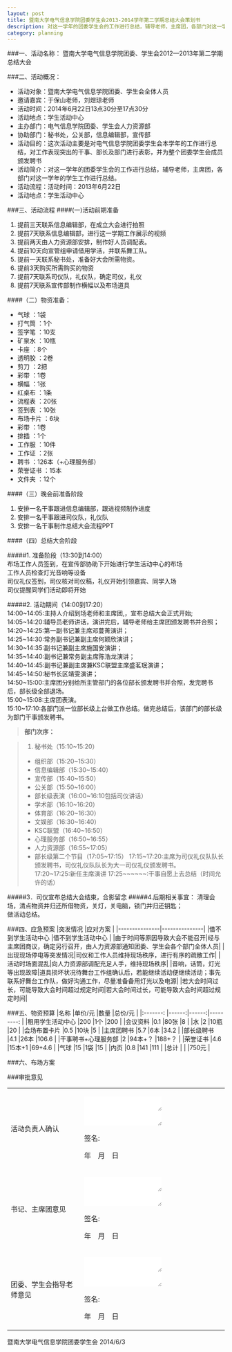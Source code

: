 ```yaml
---
layout: post
title: 暨南大学电气信息学院团委学生会2013-2014学年第二学期总结大会策划书
description: 对这一学年的团委学生会的工作进行总结，辅导老师，主席团，各部门对这一学年的学生工作进行总结。
category: planning
---
```


<style>
	table{border-collapse:collapse;}
	textarea{border:none;}
</style>


###一、活动名称：
暨南大学电气信息学院团委、学生会2012—2013年第二学期总结大会

###二、活动概况：
- 活动对象：暨南大学电气信息学院团委、学生会全体人员
- 邀请嘉宾：于保山老师，刘煜琼老师
- 活动时间：2014年6月22日13点30分至17点30分
- 活动地点：学生活动中心
- 主办部门：电气信息学院团委、学生会人力资源部
- 协助部门：秘书处，公关部，信息编辑部，宣传部
- 活动目的：这次活动主要是对电气信息学院团委学生会本学年的工作进行总结，对工作表现突出的干事、部长及部门进行表彰，并为整个团委学生会成员颁发聘书
- 活动简介：对这一学年的团委学生会的工作进行总结，辅导老师，主席团，各部门对这一学年的学生工作进行总结。  
- 活动流程：活动时间：2013年6月22日 
- 活动地点：学生活动中心  

###三、活动流程
####(一)活动前期准备
1. 提前三天联系信息编辑部，在成立大会进行拍照
2. 提前7天联系信息编辑部，进行这一学期工作展示的视频
3. 提前两天由人力资源部安排，制作好人员调配表。
4. 提前10天向宣管组申请借用学活，并联系舞工队。
5. 提前一天联系秘书处，准备好大会所需物资。
6. 提前3天购买所需购买的物资
7. 提前7天联系司仪队，礼仪队，确定司仪，礼仪
8. 提前7天联系宣传部制作横幅以及布场道具

####（二）物资准备：
- 气球    	：1袋
- 打气筒  	：1个
- 签字笔  	：10支
- 矿泉水  	：10瓶
- 卡座    	：8个
- 透明胶  	：2卷
- 剪刀    	：2把
- 彩带    	：1卷
- 横幅    	：1张
- 红桌布  	：1条
- 流程表  	：20张
- 签到表  	：10张
- 布场卡片	：6块
- 彩带    	：1卷
- 排插    	：1个
- 工作服  	：10件
- 工作证  	：2张
- 聘书    	：126本（+心理服务部）
- 荣誉证书	：15本
- 文件夹  	：12个

####（三）晚会前准备阶段
1. 安排一名干事跟进信息编辑部，跟进视频制作进度
2. 安排一名干事跟进司仪队，礼仪队
3. 安排一名干事制作总结大会流程PPT

####（四）总结大会阶段

#####1. 准备阶段（13:30到14:00）  
布场工作人员签到，在宣传部协助下开始进行学生活动中心的布场  
工作人员检查灯光音响等设备  
司仪礼仪签到，司仪核对司仪稿，礼仪开始引领嘉宾、同学入场  
司仪提醒同学们活动即将开始  

#####2. 活动期间（14:00到17:20）  
14:00~14:05:主持人介绍到场老师和主席团,，宣布总结大会正式开始;  
14:05~14:20:辅导员老师讲话，演讲完后，辅导老师给主席团颁发聘书并合照；  
14:20~14:25:第一副书记兼主席邓蔓菁演讲；  
14:25~14:30:常务副书记兼副主席何颖欣演讲；  
14:30~14:35:副书记兼副主席施国安演讲；  
14:35~14:40:副书记兼常务副主席陈浩龙演讲；  
14:40~14:45:副书记兼副主席兼KSC联盟主席盛茗珉演讲；  
14:45~14:50:秘书长区靖雯演讲；  
14:50~15:00:主席团分别给所主管部门的各位部长颁发聘书并合照，发完聘书后，部长级全部退场。  
15:00~15:08:主席团表演。  
15:10~17:10:各部门派一位部长级上台做工作总结。做完总结后，该部门的部长级为部门干事颁发聘书。  

>**部门次序：**   

>1. 秘书处（15:10~15:20）
>- 组织部（15:20~15:30）
>- 信息编辑部（15:30~15:40）
>- 宣传部（15:40~15:50）
>- 公关部（15:50~16:00）
>- 部长级表演（16:00~16:10包括司仪讲话）
>- 学术部（16:10~16:20）
>- 体育部（16:20~16:30）
>- 文娱部（16:30~16:40）
>- KSC联盟（16:40~16:50）
>- 心理服务部（16:50~16:55）
>- 人力资源部（16:55~17:05）
>- 部长级第二个节目（17:05~17:15）
17:15~17:20:主席为司仪礼仪队队长颁发聘书，司仪礼仪队队长为大一司仪礼仪颁发聘书。  
17:20~17:25:新任主席演讲 
17:25~~~~~~:干事自愿上去总结（时间允许的话）

#####3．司仪宣布总结大会结束，合影留念
#####4.后期相关事宜：
清理会场，清点物资并归还所借物资，关灯，关电脑，锁门并归还钥匙；  
做活动总结。

###四、应急预案
|突发情况		|应对方案		|
|---------------|---------------|
|借不到学生活动中心 |借不到学生活动中心 |
|由于时间等原因导致大会不能召开|经与主席团商议，确定另行召开，由人力资源部通知团委、学生会各个部门全体人员|
|出现现场停电等突发情况|司仪和工作人员维持现场秩序，进行有序的疏散工作|
|活动时场面混乱|向人力资源部调配充足人手，维持现场秩序|
|音响，话筒，灯光等出现故障|道具损坏状况待舞台工作组确认后，若能继续活动便继续活动；事先联系好舞台工作队，做好沟通工作，尽量准备备用灯光以及电源|
|若大会时间过长，可能导致大会时间超过规定时间|若大会时间过长，可能导致大会时间超过规定时间|

###五、物资预算
|名称				|单价/元	|数量	|总价/元		|
|:-------:			|------:|------:|---------:	|
|租用学生活动中心		|200	|1个		|200		|
|会议资料			|0.1	|80张	|8			|
|水					|2		|10瓶	|20			|
|会场布置卡片			|0.5	|10块	|5			|
|主席团聘书			|5.7	|6本		|34.2		|
|部长级聘书			|4.1	|26本	|106.6		|
|干事聘书+心理服务部	|2		|94本+？	|188+？		|
|荣誉证书			|4.6	|15本+1	|69+4.6		|
|气球				|15		|1袋		|15			|
|内页				|0.8	|141	|111		|
|总计				|		|		|750元		|
	
###六、布场方案

###审批意见
<table>
	<tr>
		<td>活动负责人确认</td>
		<td><p><textarea></textarea><textarea></textarea></p><p>签名:</p><p>年&emsp;月&emsp;日</p>
	</tr>
	<tr>
		<td>书记、主席团意见</td>
		<td><p><textarea></textarea><textarea></textarea></p><p>签名:</p><p>年&emsp;月&emsp;日</p>
	</tr>
	<tr>
		<td>团委、学生会指导老师意见</td>
		<td><p><textarea></textarea><textarea></textarea></p><p>签名:</p><p>年&emsp;月&emsp;日</p>
	</tr>
</table>
暨南大学电气信息学院团委学生会  
2014/6/3
